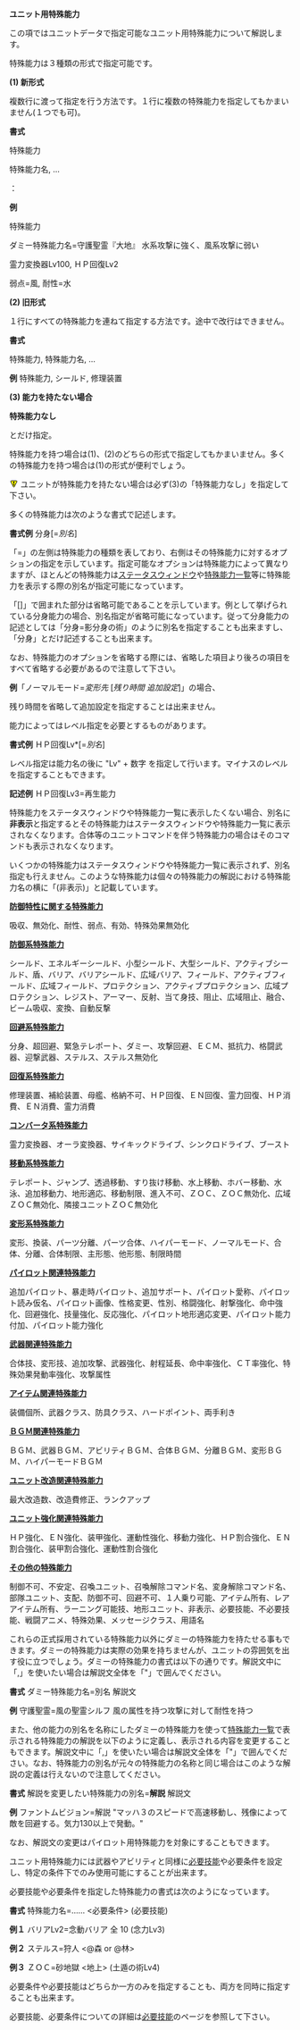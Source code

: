 **ユニット用特殊能力**

この項ではユニットデータで指定可能なユニット用特殊能力について解説します。

特殊能力は３種類の形式で指定可能です。

**(1) 新形式**

複数行に渡って指定を行う方法です。１行に複数の特殊能力を指定してもかまいません(１つでも可)。

**書式**

特殊能力

特殊能力名, …

：

**例**

特殊能力

ダミー特殊能力名=守護聖霊『大地』 水系攻撃に強く、風系攻撃に弱い

霊力変換器Lv100, ＨＰ回復Lv2

弱点=風, 耐性=水

**(2) 旧形式**

１行にすべての特殊能力を連ねて指定する方法です。途中で改行はできません。

**書式**

特殊能力, 特殊能力名, …

**例** 特殊能力, シールド, 修理装置

**(3) 能力を持たない場合**

**特殊能力なし**

とだけ指定。

特殊能力を持つ場合は(1)、(2)のどちらの形式で指定してもかまいません。多くの特殊能力を持つ場合は(1)の形式が便利でしょう。

![](../images/bm0.gif) ユニットが特殊能力を持たない場合は必ず(3)の「特殊能力なし」を指定して下さい。

多くの特殊能力は次のような書式で記述します。

**書式例** 分身[=*別名*]

「=」の左側は特殊能力の種類を表しており、右側はその特殊能力に対するオプションの指定を示しています。指定可能なオプションは特殊能力によって異なりますが、ほとんどの特殊能力は[ステータスウィンドウ](ステータスウィンドウ)や[特殊能力一覧](特殊能力一覧)等に特殊能力を表示する際の別名が指定可能になっています。

「[]」で囲まれた部分は省略可能であることを示しています。例として挙げられている分身能力の場合、別名指定が省略可能になっています。従って分身能力の記述としては「分身=影分身の術」のように別名を指定することも出来ますし、「分身」とだけ記述することも出来ます。

なお、特殊能力のオプションを省略する際には、省略した項目より後ろの項目をすべて省略する必要があるので注意して下さい。

**例**「ノーマルモード=*変形先* [*残り時間 追加設定*]」の場合、

残り時間を省略して追加設定を指定することは出来ません。

能力によってはレベル指定を必要とするものがあります。

**書式例** ＨＰ回復Lv\*[=*別名*]

レベル指定は能力名の後に "Lv" + 数字 を指定して行います。マイナスのレベルを指定することもできます。

**記述例** ＨＰ回復Lv3=再生能力

特殊能力をステータスウィンドウや特殊能力一覧に表示したくない場合、別名に**非表示**と指定するとその特殊能力はステータスウィンドウや特殊能力一覧に表示されなくなります。合体等のユニットコマンドを伴う特殊能力の場合はそのコマンドも表示されなくなります。

いくつかの特殊能力はステータスウィンドウや特殊能力一覧に表示されず、別名指定も行えません。このような特殊能力は個々の特殊能力の解説における特殊能力名の横に「(非表示)」と記載しています。

[**防御特性に関する特殊能力**](防御特性に関する特殊能力)

吸収、無効化、耐性、弱点、有効、特殊効果無効化

[**防御系特殊能力**](防御系特殊能力)

シールド、エネルギーシールド、小型シールド、大型シールド、アクティブシールド、盾、バリア、バリアシールド、広域バリア、フィールド、アクティブフィールド、広域フィールド、プロテクション、アクティブプロテクション、広域プロテクション、レジスト、アーマー、反射、当て身技、阻止、広域阻止、融合、ビーム吸収、変換、自動反撃

[**回避系特殊能力**](回避系特殊能力)

分身、超回避、緊急テレポート、ダミー、攻撃回避、ＥＣＭ、抵抗力、格闘武器、迎撃武器、ステルス、ステルス無効化

[**回復系特殊能力**](回復系特殊能力)

修理装置、補給装置、母艦、格納不可、ＨＰ回復、ＥＮ回復、霊力回復、ＨＰ消費、ＥＮ消費、霊力消費

[**コンバータ系特殊能力**](コンバータ系特殊能力)

霊力変換器、オーラ変換器、サイキックドライブ、シンクロドライブ、ブースト

[**移動系特殊能力**](移動系特殊能力)

テレポート、ジャンプ、透過移動、すり抜け移動、水上移動、ホバー移動、水泳、追加移動力、地形適応、移動制限、進入不可、ＺＯＣ、ＺＯＣ無効化、広域ＺＯＣ無効化、隣接ユニットＺＯＣ無効化

[**変形系特殊能力**](変形系特殊能力)

変形、換装、パーツ分離、パーツ合体、ハイパーモード、ノーマルモード、合体、分離、合体制限、主形態、他形態、制限時間

[**パイロット関連特殊能力**](パイロット関連特殊能力)

追加パイロット、暴走時パイロット、追加サポート、パイロット愛称、パイロット読み仮名、パイロット画像、性格変更、性別、格闘強化、射撃強化、命中強化、回避強化、技量強化、反応強化、パイロット地形適応変更、パイロット能力付加、パイロット能力強化

[**武器関連特殊能力**](武器関連特殊能力)

合体技、変形技、追加攻撃、武器強化、射程延長、命中率強化、ＣＴ率強化、特殊効果発動率強化、攻撃属性

[**アイテム関連特殊能力**](アイテム関連特殊能力)

装備個所、武器クラス、防具クラス、ハードポイント、両手利き

[**ＢＧＭ関連特殊能力**](ＢＧＭ関連特殊能力)

ＢＧＭ、武器ＢＧＭ、アビリティＢＧＭ、合体ＢＧＭ、分離ＢＧＭ、変形ＢＧＭ、ハイパーモードＢＧＭ

[**ユニット改造関連特殊能力**](ユニット改造関連特殊能力)

最大改造数、改造費修正、ランクアップ

[**ユニット強化関連特殊能力**](ユニット強化関連特殊能力)

ＨＰ強化、ＥＮ強化、装甲強化、運動性強化、移動力強化、ＨＰ割合強化、ＥＮ割合強化、装甲割合強化、運動性割合強化

[**その他の特殊能力**](その他の特殊能力)

制御不可、不安定、召喚ユニット、召喚解除コマンド名、変身解除コマンド名、部隊ユニット、支配、防御不可、回避不可、１人乗り可能、アイテム所有、レアアイテム所有、ラーニング可能技、地形ユニット、非表示、必要技能、不必要技能、戦闘アニメ、特殊効果、メッセージクラス、用語名

これらの正式採用されている特殊能力以外にダミーの特殊能力を持たせる事もできます。ダミーの特殊能力は実際の効果を持ちませんが、ユニットの雰囲気を出す役に立つでしょう。ダミーの特殊能力の書式は以下の通りです。解説文中に「,」を使いたい場合は解説文全体を「"」で囲んでください。

**書式** ダミー特殊能力名=別名 解説文

**例** 守護聖霊=風の聖霊シルフ 風の属性を持つ攻撃に対して耐性を持つ

また、他の能力の別名を名称にしたダミーの特殊能力を使って[特殊能力一覧](特殊能力一覧)で表示される特殊能力の解説を以下のように定義し、表示される内容を変更することもできます。解説文中に「,」を使いたい場合は解説文全体を「"」で囲んでください。なお、特殊能力の別名が元々の特殊能力の名称と同じ場合はこのような解説の定義は行えないので注意してください。

**書式** 解説を変更したい特殊能力の別名=**解説** 解説文

**例** ファントムビジョン=解説 "マッハ３のスピードで高速移動し、残像によって敵を回避する。気力130以上で発動。"

なお、解説文の変更はパイロット用特殊能力を対象にすることもできます。

ユニット用特殊能力には武器やアビリティと同様に[必要技能](必要技能)や必要条件を設定し、特定の条件下でのみ使用可能にすることが出来ます。

必要技能や必要条件を指定した特殊能力の書式は次のようになっています。

**書式** 特殊能力名=…… &lt;必要条件&gt; (必要技能)

**例１** バリアLv2=念動バリア 全 10 (念力Lv3)

**例２** ステルス=狩人 &lt;@森 or @林&gt;

**例３** ＺＯＣ=砂地獄 &lt;地上&gt; (土遁の術Lv4)

必要条件や必要技能はどちらか一方のみを指定することも、両方を同時に指定することも出来ます。

必要技能、必要条件についての詳細は[必要技能](必要技能)のページを参照して下さい。
